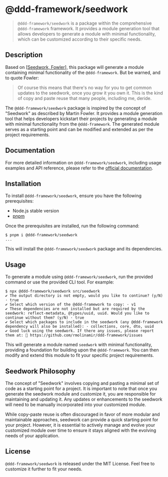 # @ddd-framework/seedwork

> `@ddd-framework/seedwork` is a package within the comprehensive `@ddd-framework` framework. It provides a module generation tool that allows developers to generate a module with minimal functionality, which can be customized according to their specific needs.

## Description

Based on [[Seedwork, Fowler](https://martinfowler.com/bliki/Seedwork.html)], this package will generate a module containing minimal functionality of the `@ddd-framework`. But be warned, and to quote Fowler:

> Of course this means that there's no way for you to get common updates to the seedwork, once you grow it you own it. This is the kind of copy and paste reuse that many people, including me, deride.

The `@ddd-framework/seedwork` package is inspired by the concept of "Seedwork" as described by Martin Fowler. It provides a module generation tool that helps developers kickstart their projects by generating a module with minimal functionality from the `@ddd-framework`. The generated module serves as a starting point and can be modified and extended as per the project requirements.

## Documentation

For more detailed information on `@ddd-framework/seedwork`, including usage examples and API reference, please refer to the [official documentation](https://rmolinamir.github.io/ddd-framework/modules/seedwork.html).

## Installation

To install `@ddd-framework/seedwork`, ensure you have the following prerequisites:

- Node.js stable version
- [pnpm](https://pnpm.io/)

Once the prerequisites are installed, run the following command:

```shell
$ pnpm i @ddd-framework/seedwork
...
```

This will install the `@ddd-framework/seedwork` package and its dependencies.

## Usage

To generate a module using `@ddd-framework/seedwork`, run the provided command or use the provided CLI tool. For example:

```shell
$ npx @ddd-framework/seedwork src/seedwork
✔ The output directory is not empty, would you like to continue? (y/N) · true
✔ Select which version of the @ddd-framework to copy: · v1
✔ These dependencies are not installed but are required by the seedwork: reflect-metadata, @types/uuid, uuid. Would you like to continue without them? (y/N) · true
✔ Select which packages to include in the seedwork (any @ddd-framework dependency will also be installed): · collections, core, dto, uuid
✔ Good luck using the seedwork. If there any issues, please report them at: 🔗 https://github.com/rmolinamir/ddd-framework/issues
```

This will generate a module named `seedwork` with minimal functionality, providing a foundation for building upon the `@ddd-framework`. You can then modify and extend this module to fit your specific project requirements.

## Seedwork Philosophy

The concept of "Seedwork" involves copying and pasting a minimal set of code as a starting point for a project. It is important to note that once you generate the seedwork module and customize it, you are responsible for maintaining and updating it. Any updates or enhancements to the seedwork will need to be manually incorporated into your customized module.

While copy-paste reuse is often discouraged in favor of more modular and maintainable approaches, seedwork can provide a quick starting point for your project. However, it is essential to actively manage and evolve your customized module over time to ensure it stays aligned with the evolving needs of your application.

## License

`@ddd-framework/seedwork` is released under the MIT License. Feel free to customize it further to fit your needs.
